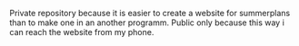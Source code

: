 Private repository because it is easier to create a website for summerplans than to make one in an another programm.
Public only because this way i can reach the website from my phone. 
